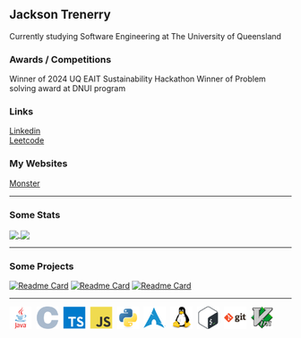 ## Jackson Trenerry

Currently studying Software Engineering at The University of Queensland  
### Awards / Competitions
Winner of 2024 UQ EAIT Sustainability Hackathon
Winner of Problem solving award at DNUI program

### Links
[Linkedin](https://www.linkedin.com/in/Jtrenerry/ )    
[Leetcode](https://leetcode.com/Tablespoon/)    

### My Websites
[Monster](https://jtrenerry.github.io/MonsterEnergy/)    

---
### Some Stats
<a href="https://github.com/anuraghazra/github-readme-stats">
  <img height=200 align="center" src="https://github-readme-stats.vercel.app/api?username=JTrenerry&theme=rose_pine" />
</a>
<a href="https://github.com/anuraghazra/convoychat">
  <img height=200 align="center" src="https://github-readme-stats.vercel.app/api/top-langs?username=JTrenerry&layout=compact&langs_count=8&card_width=320&theme=rose_pine" />
</a>

---
### Some Projects
[![Readme Card](https://github-readme-stats.vercel.app/api/pin/?username=rose-pine&repo=starship&theme=rose_pine)](https://github.com/rose-pine/starship)
[![Readme Card](https://github-readme-stats.vercel.app/api/pin/?username=rose-pine&repo=obsidian&theme=rose_pine)](https://github.com/rose-pine/obsidian)
[![Readme Card](https://github-readme-stats.vercel.app/api/pin/?username=JTrenerry&repo=LibGDX-Texture-Packer&theme=rose_pine)](https://github.com/JTrenerry/LibGDX-Texture-Packer)

---
<p>
<img src="https://github.com/devicons/devicon/blob/master/icons/java/java-original-wordmark.svg" title="Java" alt="Java" width="40" height="40"/>&nbsp;
<img src="https://github.com/devicons/devicon/blob/master/icons/c/c-original.svg" title="C" alt="C" width="40" height="40"/>&nbsp;
<img src="https://github.com/devicons/devicon/blob/master/icons/typescript/typescript-original.svg" title="TS" alt="TS" width="40" height="40"/>&nbsp;
<img src="https://github.com/devicons/devicon/blob/master/icons/javascript/javascript-original.svg" title="JS" alt="JS" width="40" height="40"/>&nbsp;
<img src="https://github.com/devicons/devicon/blob/master/icons/python/python-original.svg" title="Python" alt="Python" width="40" height="40"/>&nbsp;
<img src="https://github.com/devicons/devicon/blob/master/icons/archlinux/archlinux-original.svg" title="Arch" alt="Arch" width="40" height="40"/>&nbsp;
<img src="https://github.com/devicons/devicon/blob/master/icons/linux/linux-original.svg" title="Linux" alt="Linux" width="40" height="40"/>&nbsp;
<img src="https://github.com/devicons/devicon/blob/master/icons/bash/bash-original.svg" title="Bash" alt="Bash" width="40" height="40"/>&nbsp;
<img src="https://github.com/devicons/devicon/blob/master/icons/git/git-original-wordmark.svg" title="Git" alt="Git" width="40" height="40"/>&nbsp;
<img src="https://github.com/devicons/devicon/blob/master/icons/vim/vim-original.svg" title="Vim" alt="Vim" width="40" height="40"/>&nbsp;
</p>
